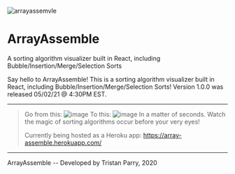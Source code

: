 ![arrayassemvle](https://user-images.githubusercontent.com/64918749/126927439-5d819fc3-0d2d-4ec8-a790-f39c75a85583.png)
# ArrayAssemble

A sorting algorithm visualizer built in React, including Bubble/Insertion/Merge/Selection Sorts

Say hello to ArrayAssemble! This is a sorting algorithm visualizer built in React, including
Bubble/Insertion/Merge/Selection Sorts! Version 1.0.0 was released 05/02/21 @ 4:30PM EST.

----------------------------------------------------------------------------------------------------------------------------------
>
> Go from this:
![image](https://user-images.githubusercontent.com/64918749/116826888-5ec54d00-ab64-11eb-9ddd-a70f16147251.png)
> To this:
![image](https://user-images.githubusercontent.com/64918749/116826904-76043a80-ab64-11eb-8f1e-b24820ee1b69.png)
> In a matter of seconds. Watch the magic of sorting algorithms occur before your very eyes!
>
> Currently being hosted as a Heroku app:
> https://array-assemble.herokuapp.com/
>
----------------------------------------------------------------------------------------------------------------------------------

ArrayAssemble -- Developed by Tristan Parry, 2020
